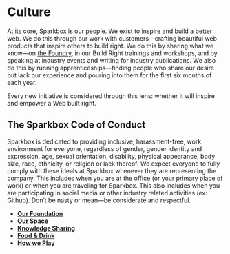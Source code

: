 Culture
=======

At its core, Sparkbox is our people. We exist to inspire and build a better web. We do this through our work with customers—crafting beautiful web products that inspire others to build right. We do this by sharing what we know—on [the Foundry](../foundry), in our Build Right trainings and workshops, and by speaking at industry events and writing for industry publications. We also do this by running apprenticeships—finding people who share our desire but lack our experience and pouring into them for the first six months of each year.

Every new initiative is considered through this lens: whether it  will  inspire and empower a Web built right.


## The Sparkbox Code of Conduct
Sparkbox is dedicated to providing inclusive, harassment-free, work environment for everyone, regardless of gender, gender identity and expression, age, sexual orientation, disability, physical appearance, body size, race, ethnicity, or religion or lack thereof.
We expect everyone to fully comply with these ideals at Sparkbox whenever they are representing the company. This includes when you are at the office (or your primary place of work) or when you are traveling for Sparkbox. This also includes when you are participating in social media or other industry related activities (ex: Github).
Don’t be nasty or mean—be considerate and respectful.

* **[Our Foundation](our-foundation/README.md)**
* **[Our Space](our-space/README.md)**
* **[Knowledge Sharing](knowledge-sharing/README.md)**
* **[Food & Drink](food-and-drink/README.md)**
* **[How we Play](how-we-play/README.md)**
